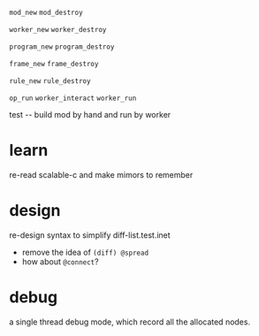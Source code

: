 `mod_new`
`mod_destroy`

`worker_new`
`worker_destroy`

`program_new`
`program_destroy`

`frame_new`
`frame_destroy`

`rule_new`
`rule_destroy`

`op_run`
`worker_interact`
`worker_run`

test -- build mod by hand and run by worker

# learn

re-read scalable-c and make mimors to remember

# design

re-design syntax to simplify diff-list.test.inet

- remove the idea of `(diff) @spread`
- how about `@connect`?

# debug

a single thread debug mode, which record all the allocated nodes.

